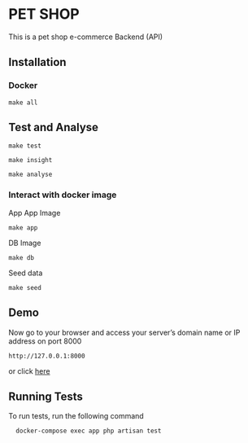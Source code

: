 
# PET SHOP

This is a pet shop e-commerce Backend (API)


## Installation

### Docker

```shell
make all
```

## Test and Analyse

```shell
make test
```
```shell
make insight
```
```shell
make analyse
```

### Interact with docker image
App App Image
```shell
make app
```
DB Image
```shell
make db
```
Seed data
```shell
make seed
```



## Demo

Now go to your browser and access your server’s domain name or IP address on port 8000
```
http://127.0.0.1:8000
```
or click [here](http://127.0.0.1:8000)


## Running Tests

To run tests, run the following command

```shell
  docker-compose exec app php artisan test
```
